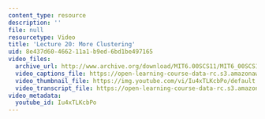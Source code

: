 ```yaml
---
content_type: resource
description: ''
file: null
resourcetype: Video
title: 'Lecture 20: More Clustering'
uid: 8e437d60-4662-11a1-b9ed-6bd1be497165
video_files:
  archive_url: http://www.archive.org/download/MIT6.00SCS11/MIT6_00SCS11_lec20_300k.mp4
  video_captions_file: https://open-learning-course-data-rc.s3.amazonaws.com/6-00sc-introduction-to-computer-science-and-programming-spring-2011/71f4a18ed16f5c8f8aa235047ab1a74b_Iu4xTLKcbPo.vtt
  video_thumbnail_file: https://img.youtube.com/vi/Iu4xTLKcbPo/default.jpg
  video_transcript_file: https://open-learning-course-data-rc.s3.amazonaws.com/6-00sc-introduction-to-computer-science-and-programming-spring-2011/de24b81797ad6f6005f3997b6a4e08af_Iu4xTLKcbPo.pdf
video_metadata:
  youtube_id: Iu4xTLKcbPo
---
```

